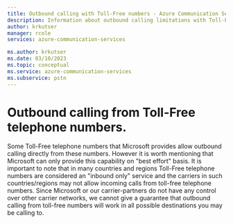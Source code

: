 ```yaml
---
title: Outbound calling with Toll-Free numbers - Azure Communication Services
description: Information about outbound calling limitations with Toll-Free numbers
author: krkutser
manager: rcole
services: azure-communication-services

ms.author: krkutser
ms.date: 03/10/2023
ms.topic: conceptual
ms.service: azure-communication-services
ms.subservice: pstn
---
```


# Outbound calling from Toll-Free telephone numbers.
Some Toll-Free telephone numbers that Microsoft provides allow outbound calling directly from these numbers. However it is worth mentioning that Microsoft can only provide this capability on "best effort" basis. It is important to note that in many countries and regions Toll-Free telephone numbers are considered an "inbound only" service and the carriers in such countries/regions may not allow incoming calls from toll-free telephone numbers. Since Microsoft or our carrier-partners do not have any control over other carrier networks, we cannot give a guarantee that outbound calling from toll-free numbers will work in all possible destinations you may be calling to.
